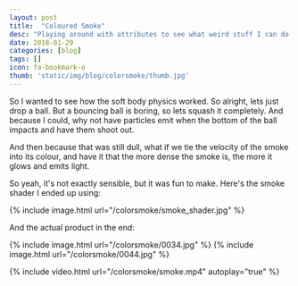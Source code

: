 ```yaml
---
layout: post
title:  "Coloured Smoke"
desc: "Playing around with attributes to see what weird stuff I can do!"
date: 2018-01-29
categories: [blog]
tags: []
icon: fa-bookmark-o
thumb: 'static/img/blog/colorsmoke/thumb.jpg'
---
```


So I wanted to see how the soft body physics worked. So alright, lets just drop a ball. 
But a bouncing ball is boring, so lets squash it completely. And because I could, why not
have particles emit when the bottom of the ball impacts and have them shoot out.

And then because that was still dull, what if we tie the velocity of the smoke into its colour,
and have it that the more dense the smoke is, the more it glows and emits light.

So yeah, it's not exactly sensible, but it was fun to make. Here's the smoke shader I ended up using:

{% include image.html url="/colorsmoke/smoke_shader.jpg"  %}

And the actual product in the end:

{% include image.html url="/colorsmoke/0034.jpg"  %}
{% include image.html url="/colorsmoke/0044.jpg"  %}

{% include video.html url="/colorsmoke/smoke.mp4" autoplay="true" %}

